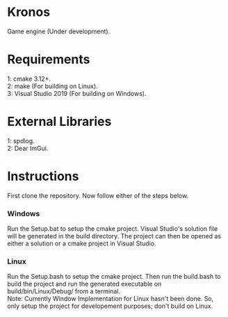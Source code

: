 # Kronos
Game engine (Under development).

# Requirements
1: cmake 3.12+.\
2: make (For building on Linux).\
3: Visual Studio 2019 (For building on Windows).

# External Libraries
1: spdlog.\
2: Dear ImGui.

# Instructions
First clone the repository. Now follow either of the steps below.

### Windows
Run the Setup.bat to setup the cmake project. Visual Studio's solution file will be generated in the build directory. The project can then be opened as either a solution or a cmake project in Visual Studio.
	
### Linux
Run the Setup.bash to setup the cmake project. Then run the build.bash to build the project and run the generated executable on build/bin/Linux/Debug/ from a terminal.\
Note: Currently Window Implementation for Linux hasn't been done. So, only setup the project for developement purposes; don't build on Linux.
